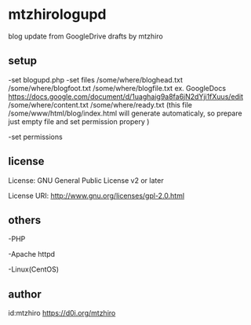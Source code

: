 # mtzhirologupd
blog update from GoogleDrive drafts by mtzhiro

## setup

-set blogupd.php
-set files
  /some/where/bloghead.txt
  /some/where/blogfoot.txt
  /some/where/blogfile.txt
  ex. GoogleDocs https://docs.google.com/document/d/1uaghaig9a8fa6jN2dYji1fXuus/edit
  /some/where/content.txt
  /some/where/ready.txt
  (this file /some/www/html/blog/index.html will generate automaticaly, so prepare just empty file and set permission propery )

-set permissions

## license

License: GNU General Public License v2 or later

License URI: http://www.gnu.org/licenses/gpl-2.0.html

## others

-PHP

-Apache httpd

-Linux(CentOS)

## author

id:mtzhiro  https://d0i.org/mtzhiro
